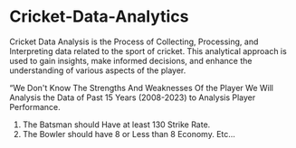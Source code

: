 # Cricket-Data-Analytics
Cricket Data Analysis is the Process of Collecting, Processing, and Interpreting data related to the sport of cricket. This analytical approach is used to gain insights, make informed decisions, and enhance the understanding of various aspects of the player. 

“We Don't Know The Strengths And Weaknesses Of the Player We Will Analysis the Data of Past 15 Years (2008-2023) to Analysis Player Performance.

1. The Batsman should Have at least 130 Strike Rate.
2. The Bowler should have 8 or Less than 8 Economy.
Etc...

